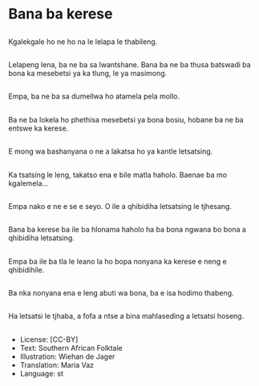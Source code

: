 # Bana ba kerese

##
Kgalekgale ho ne ho na le lelapa le thabileng.

##
Lelapeng lena, ba ne ba sa lwantshane. Bana ba ne ba thusa batswadi ba bona ka mesebetsi ya ka tlung, le ya masimong.

##
Empa, ba ne ba sa dumellwa ho atamela pela mollo.

##
Ba ne ba lokela ho phethisa mesebetsi ya bona bosiu, hobane ba ne ba entswe ka kerese.

##
E mong wa bashanyana o ne a lakatsa ho ya kantle letsatsing.

##
Ka tsatsing le leng, takatso ena e bile matla haholo. Baenae ba mo kgalemela...

##
Empa nako e ne e se e seyo. O ile a qhibidiha letsatsing le tjhesang.

##
Bana ba kerese ba ile ba hlonama haholo ha ba bona ngwana bo bona a qhibidiha letsatsing.

##
Empa ba ile ba tla le leano la ho bopa nonyana ka kerese e neng e qhibidihile.

##
Ba nka nonyana ena e leng abuti wa bona, ba e isa hodimo thabeng.

##
Ha letsatsi le tjhaba, a fofa a ntse a bina mahlaseding a letsatsi hoseng.

##
* License: [CC-BY]
* Text: Southern African Folktale
* Illustration: Wiehan de Jager
* Translation: Maria Vaz
* Language: st
